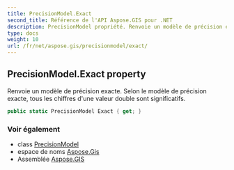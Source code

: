 ```yaml
---
title: PrecisionModel.Exact
second_title: Référence de l'API Aspose.GIS pour .NET
description: PrecisionModel propriété. Renvoie un modèle de précision exacte. Selon le modèle de précision exacte tous les chiffres dune valeur double sont significatifs.
type: docs
weight: 10
url: /fr/net/aspose.gis/precisionmodel/exact/
---
```

## PrecisionModel.Exact property

Renvoie un modèle de précision exacte. Selon le modèle de précision exacte, tous les chiffres d'une valeur double sont significatifs.

```csharp
public static PrecisionModel Exact { get; }
```

### Voir également

* class [PrecisionModel](../)
* espace de noms [Aspose.Gis](../../precisionmodel/)
* Assemblée [Aspose.GIS](../../../)


